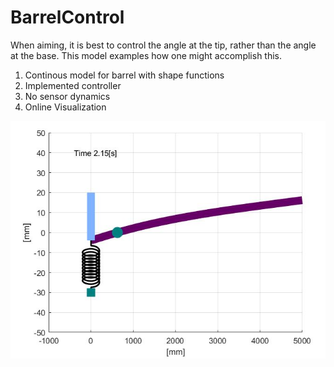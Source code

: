 # BarrelControl
When aiming, it is best to control the angle at the tip, rather than the angle at the base. This model examples how one might accomplish this.

1) Continous model for barrel with shape functions
2) Implemented controller
3) No sensor dynamics
4) Online Visualization

![Alt text](/System.jpg?raw=true "System")
